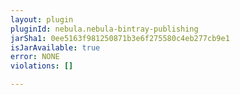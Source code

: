 ```yaml
---
layout: plugin
pluginId: nebula.nebula-bintray-publishing
jarSha1: 0ee5163f981250871b3e6f275580c4eb277cb9e1
isJarAvailable: true
error: NONE
violations: []

---
```

